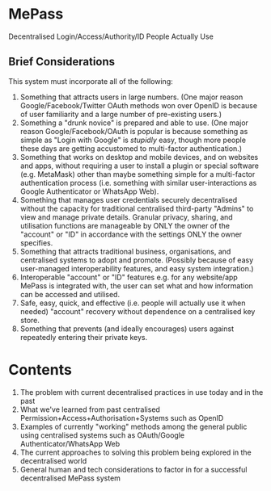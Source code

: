 <!-- (Australian spelling and other terminology) spell-checker:ignore decentralised, authorisation, centralised, utilise, utilised, utilises,utilisation, organisation, organisations -->

# MePass

Decentralised Login/Access/Authority/ID People Actually Use

## Brief Considerations

This system must incorporate all of the following:

1. Something that attracts users in large numbers. (One major reason Google/Facebook/Twitter OAuth methods won over OpenID is because of user familiarity and a large number of pre-existing users.)
2. Something a "drunk novice" is prepared and able to use. (One major reason Google/Facebook/OAuth is popular is because something as simple as "Login with Google" is *_stupidly_* easy, though more people these days are getting accustomed to multi-factor authentication.)
3. Something that works on desktop and mobile devices, and on websites and apps, without requiring a user to install a plugin or special software (e.g. MetaMask) other than maybe something simple for a multi-factor authentication process (i.e. something with similar user-interactions as Google Authenticator or WhatsApp Web).
4. Something that manages user credentials securely decentralised without the capacity for traditional centralised third-party "Admins" to view and manage private details. Granular privacy, sharing, and utilisation functions are manageable by ONLY the owner of the "account" or "ID" in accordance with the settings ONLY the owner specifies.
5. Something that attracts traditional business, organisations, and centralised systems to adopt and promote. (Possibly because of easy user-managed interoperability features, and easy system integration.)
6. Interoperable "account" or "ID" features e.g. for any website/app MePass is integrated with, the user can set what and how information can be accessed and utilised.
7. Safe, easy, quick, and effective (i.e. people will actually use it when needed) "account" recovery without dependence on a centralised key store.
8. Something that prevents (and ideally encourages) users against repeatedly entering their private keys.

# Contents

1. The problem with current decentralised practices in use today and in the past
2. What we've learned from past centralised Permission+Access+Authorisation+Systems such as OpenID
3. Examples of currently "working" methods among the general public using centralised systems such as OAuth/Google Authenticator/WhatsApp Web
4. The current approaches to solving this problem being explored in the decentralised world
5. General human and tech considerations to factor in for a successful decentralised MePass system